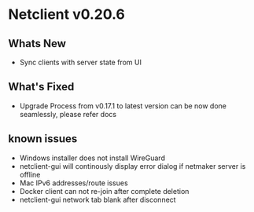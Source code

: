 # Netclient v0.20.6

## Whats New
- Sync clients with server state from UI
## What's Fixed
- Upgrade Process from v0.17.1 to latest version can be now done seamlessly, please refer docs
## known issues
- Windows installer does not install WireGuard
- netclient-gui will continously display error dialog if netmaker server is offline
- Mac IPv6 addresses/route issues
- Docker client can not re-join after complete deletion
- netclient-gui network tab blank after disconnect
